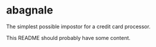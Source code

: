 abagnale
========
The simplest possible impostor for a credit card processor.

This README should probably have some content.
